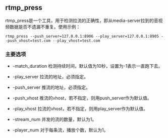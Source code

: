 ## rtmp_press

rtmp_press是一个工具，用于检测拉流的正确性，即从media-server拉到的音视频数据是否不遗漏不重复。使用示例：
```
rtmp_press --push_server=127.0.0.1:8906 --play_server=127.0.0.1:8905 --push_vhost=test.com --play_vhost=test.com
```

### 主要选项

* -match_duration
检测持续时间，默认值为10秒，设置为-1表示一直跑下去。

* -play_server
拉流的地址，必须指定。

* -push_server
推流的地址，必须指定。

* -push_vhost
推流的vhost，若不指定，则用push_server作为默认值。

* -play_vhost
拉流的vhost，若不指定，则用play_server作为默认值。

* -stream_num
并发的流的数量，默认为1。

* -player_num
对于每条流，播放个数，默认为1。
